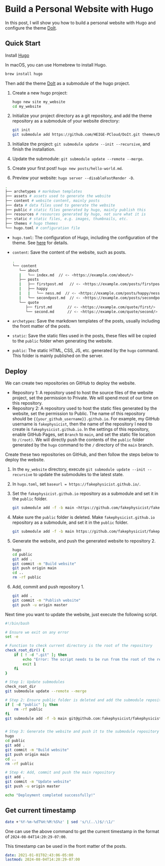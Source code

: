 # Build a Personal Website with Hugo


In this post, I will show you how to build a personal website with Hugo and configure the theme [DoIt](https://github.com/HEIGE-PCloud/DoIt).

<!--more-->

## Quick Start

Install [Hugo](https://gohugo.io/installation/) 

In macOS, you can use Homebrew to install Hugo.

```bash
brew install hugo
```

Then add the theme [DoIt](https://github.com/HEIGE-PCloud/DoIt) as a submodule of the hugo project.

1. Create a new hugo project:

   ```bash
   hugo new site my_website
   cd my_website
   ```

2. Initialize your project directory as a git repository, and add the theme repository as a submodule of your website directory:

   ```bash
   git init
   git submodule add https://github.com/HEIGE-PCloud/DoIt.git themes/DoIt
   ```

3. Initialize the project: `git submodule update --init --recursive`, and finish the installation.

4. Update the submodule: `git submodule update --remote --merge`.

5. Create your first post! `hugo new posts/hello-world.md`.

6. Preview your website: `hugo server --disableFastRender -D`.

```bash
.
├── archetypes # markdown templates
├── assets # assets used to generate the website
├── content # website content, mainly posts
├── data # data files used to generate the website
├── public # static files generated by hugo, mainly publish this
├── resources # resources generated by hugo, not sure what it is
├── static # static files, e.g. images, thumbnails, etc.
├── themes # hugo themes
└── hugo.toml # configuration file
```

- `hugo.toml`: The configuration of Hugo, including the configuration of the theme. See [here](https://hugodoit.pages.dev/zh-cn/theme-documentation-basics/#site-configuration) for details.
- `content`: Save the content of the website, such as posts.

   ```bash
   .
   └── content
      └── about
      |   └── index.md  // <- <https://example.com/about/>
      ├── posts
      |   ├── firstpost.md   // <- <https://example.com/posts/firstpost/>
      |   ├── happy
      |   |   └── ness.md  // <- <https://example.com/posts/happy/ness/>
      |   └── secondpost.md  // <- <https://example.com/posts/secondpost/>
      └── quote
         ├── first.md       // <- <https://example.com/quote/first/>
         └── second.md      // <- <https://example.com/quote/second/>
   ```

- `archetypes`: Save the markdown templates of the posts, usually including the front matter of the posts.
- `static`: Save the static files used in the posts, these files will be copied to the `public` folder when generating the website.
- `public`: The static HTML, CSS, JS, etc. generated by the `hugo` command. This folder is mainly published on the server.


## Deploy

We can create two repositories on GitHub to deploy the website.

- Repository 1: A repository used to host the source files of the website project, set the permission to Private. We will spend most of our time on this repository.
- Repository 2: A repository used to host the static files generated by the website, set the permission to Public. The name of this repository should be `{{your_github_username}}.github.io`. For example, my GitHub username is `fakephysicist`, then the name of the repository I need to create is `fakephysicist.github.io`. In the settings of this repository, enable GitHub Pages, set `Branch` to `main`, and set the static file location to `/(root)`. We will directly push the contents of the `public` folder generated by the `hugo` command to the `/` directory of the `main` branch.

Create these two repositories on GitHub, and then follow the steps below to deploy the website.

1. In the `my_website` directory, execute `git submodule update --init --recursive` to update the submodules to the latest state.
2. In `hugo.toml`, set `baseurl = https://fakephysicist.github.io/`.
3. Set the `fakephysicist.github.io` repository as a submodule and set it in the `public` folder.

   ```bash
   git submodule add -f -b main <https://github.com/fakephysicist/fakephysicist.github.io.git> public
   ```

4. Make sure the `public` folder is deleted. Make `fakephysicist.github.io` repository as a submodule, and set it in the `public` folder.

   ```bash
   git submodule add -f -b main https://github.com/fakephysicist/fakephysicist.github.io.git public
   ```

5. Generate the website, and push the generated website to repository 2.

   ```bash
   hugo
   cd public
   git add .
   git commit -m "Build website"
   git push origin main
   cd ..
   rm -rf public
   ```

6. Add, commit and push repository 1.

   ```bash
   git add .
   git commit -m "Publish website"
   git push -u origin master
   ```

Next time you want to update the website, just execute the following script.

```bash
#!/bin/bash

# Ensure we exit on any error
set -e

# Function to check current directory is the root of the repository
check_root_dir() {
    if [ ! -d ".git" ]; then
        echo "Error: The script needs to be run from the root of the repository."
        exit 1
    fi
}

# Step 1: Update submodules
check_root_dir
git submodule update --remote --merge

# Step 2: Ensure public folder is deleted and add the submodule repository
if [ -d "public" ]; then
    rm -rf public
fi
git submodule add -f -b main git@github.com:fakephysicist/fakephysicist.github.io.git public


# Step 3: Generate the website and push it to the submodule repository
hugo
cd public
git add .
git commit -m "Build website"
git push origin main
cd ..
rm -rf public

# Step 4: Add, commit and push the main repository
git add .
git commit -m "Update website"
git push -u origin master

echo "Deployment completed successfully!"
```

## Get current timestamp

```bash
date +'%Y-%m-%dT%H:%M:%S%z' | sed 's/\(..\)$/:\1/'
```

One can use the above command to get the current timestamp in the format of `2024-08-04T14:20:29-07:00`.

This timestamp can be used in the front matter of the posts.

```yaml
date: 2021-01-01T02:43:06-05:00
lastmod: 2024-08-04T14:20:29-07:00
```
